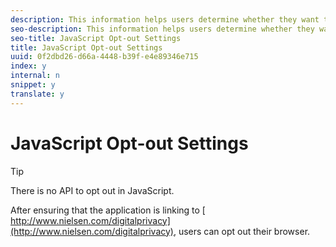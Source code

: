 ```yaml
---
description: This information helps users determine whether they want to opt-in to or opt-out of Nielsen ratings.
seo-description: This information helps users determine whether they want to opt-in to or opt-out of Nielsen ratings.
seo-title: JavaScript Opt-out Settings
title: JavaScript Opt-out Settings
uuid: 0f2dbd26-d66a-4448-b39f-e4e89346e715
index: y
internal: n
snippet: y
translate: y
---
```


# JavaScript Opt-out Settings


>[!TIP]
>
>There is no API to opt out in JavaScript.

After ensuring that the application is linking to [ http://www.nielsen.com/digitalprivacy](http://www.nielsen.com/digitalprivacy), users can opt out their browser. 
